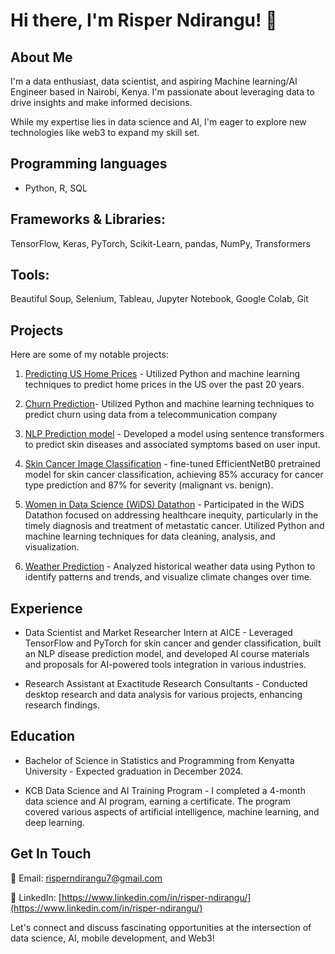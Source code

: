 # Hi there, I'm Risper Ndirangu! 👋

## About Me
I'm a data enthusiast, data scientist, and aspiring Machine learning/AI Engineer based in Nairobi, Kenya. I'm passionate about leveraging data to drive insights and make informed decisions.

While my expertise lies in data science and AI, I'm eager to explore new technologies like web3 to expand my skill set.


## Programming languages 
- Python, R, SQL
  
## Frameworks & Libraries: 
TensorFlow, Keras, PyTorch, Scikit-Learn, pandas, NumPy, Transformers 

## Tools: 
Beautiful Soup, Selenium, Tableau, Jupyter Notebook, Google Colab, Git

## Projects
Here are some of my notable projects:
1. [Predicting US Home Prices](https://github.com/Risper8/Home-Prices-in-US) - Utilized Python and machine learning techniques to predict home prices in the US over the past 20 years.
   
2. [Churn Prediction](https://github.com/Risper8/Churn-Prediction)- Utilized Python and machine learning techniques to predict churn using data from a telecommunication company
   
3. [NLP Prediction model](https://github.com/Risper8/NLP-Skin-Disease) -  Developed a model using sentence transformers to predict skin diseases and associated symptoms based on user input.

4. [Skin Cancer Image Classification](https://github.com/Risper8/Skin-Cancer-Prediction) - fine-tuned EfficientNetB0 pretrained model for skin cancer classification, achieving 85% accuracy for cancer type prediction and 87% for severity (malignant vs. benign).
   
5. [Women in Data Science (WiDS) Datathon](https://www.kaggle.com/code/risperndirangu/wids-datathon) - Participated in the WiDS Datathon focused on addressing healthcare inequity, particularly in the timely diagnosis and treatment of metastatic cancer. Utilized Python and machine learning techniques for data cleaning, analysis, and visualization.
6.  [Weather Prediction](https://www.kaggle.com/code/risperndirangu/weather-prediction) - Analyzed historical weather data using Python to identify patterns and trends, and visualize climate changes over time.

## Experience

- Data Scientist and Market Researcher Intern at AICE - Leveraged TensorFlow and PyTorch for skin cancer and gender classification, built an NLP disease prediction model, 
 and developed AI course materials and proposals for AI-powered tools integration in various industries.
  
- Research Assistant at Exactitude Research Consultants - Conducted desktop research and data analysis for various projects, enhancing research findings.
  
## Education

- Bachelor of Science in Statistics and Programming from Kenyatta University - Expected graduation in December 2024.
  
- KCB Data Science and AI Training Program -  I completed a 4-month data science and AI program, earning a certificate. The program covered various aspects of artificial intelligence, machine learning, and deep learning.


## Get In Touch
📧 Email: [risperndirangu7@gmail.com](mailto:risperndirangu7@gmail.com)

🔗 LinkedIn: [https://www.linkedin.com/in/risper-ndirangu/](https://www.linkedin.com/in/risper-ndirangu/)


Let's connect and discuss fascinating opportunities at the intersection of data science, AI, mobile development, and Web3!

